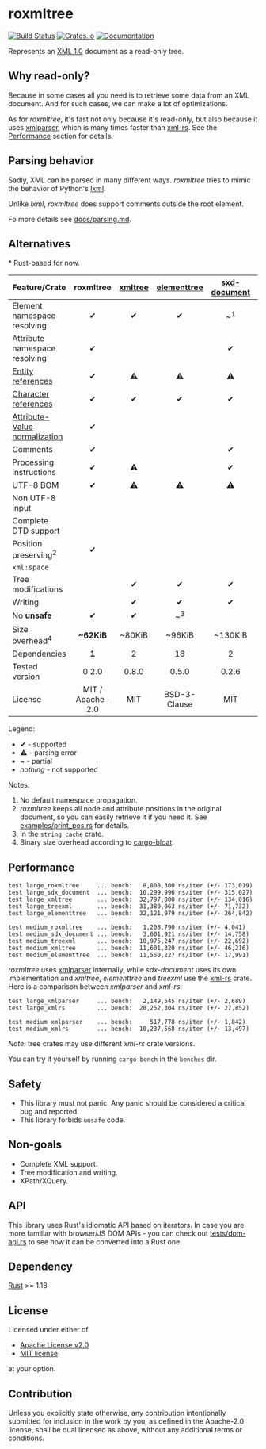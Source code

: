 # roxmltree
[![Build Status](https://travis-ci.org/RazrFalcon/roxmltree.svg?branch=master)](https://travis-ci.org/RazrFalcon/roxmltree)
[![Crates.io](https://img.shields.io/crates/v/roxmltree.svg)](https://crates.io/crates/roxmltree)
[![Documentation](https://docs.rs/roxmltree/badge.svg)](https://docs.rs/roxmltree)

Represents an [XML 1.0](https://www.w3.org/TR/xml/) document as a read-only tree.

## Why read-only?

Because in some cases all you need is to retrieve some data from an XML document.
And for such cases, we can make a lot of optimizations.

As for *roxmltree*, it's fast not only because it's read-only, but also because
it uses [xmlparser], which is many times faster than [xml-rs].
See the [Performance](#performance) section for details.

## Parsing behavior

Sadly, XML can be parsed in many different ways. *roxmltree* tries to mimic the
behavior of Python's [lxml](https://lxml.de/).

Unlike *lxml*, *roxmltree* does support comments outside the root element.

Fo more details see [docs/parsing.md](https://github.com/RazrFalcon/roxmltree/blob/master/docs/parsing.md).

## Alternatives

\* Rust-based for now.

| Feature/Crate                   | roxmltree        | [xmltree]        | [elementtree]    | [sxd-document]   | [treexml]        |
| ------------------------------- | :--------------: | :--------------: | :--------------: | :--------------: | :--------------: |
| Element namespace resolving     | ✔                | ✔                | ✔               | ~<sup>1</sup>     |                  |
| Attribute namespace resolving   | ✔                |                  |                  | ✔                |                  |
| [Entity references]             | ✔                | ⚠                | ⚠                | ⚠             | ⚠                |
| [Character references]          | ✔                | ✔                | ✔                | ✔                | ✔                |
| [Attribute-Value normalization] | ✔                |                  |                  |                  |                  |
| Comments                        | ✔                |                  |                  | ✔                |                  |
| Processing instructions         | ✔                | ⚠                |                  | ✔               |                  |
| UTF-8 BOM                       | ✔                | ⚠               | ⚠               | ⚠               | ⚠                |
| Non UTF-8 input                 |                  |                  |                  |                  |                  |
| Complete DTD support            |                  |                  |                  |                  |                  |
| Position preserving<sup>2</sup> | ✔                |                 |                 |                 |                  |
| `xml:space`                     |                  |                  |                  |                  |                  |
| Tree modifications              |                  | ✔                | ✔                | ✔                | ✔                |
| Writing                         |                  | ✔                | ✔                | ✔                | ✔                |
| No **unsafe**                   | ✔                | ✔                | ~<sup>3</sup>    |                  | ✔                |
| Size overhead<sup>4</sup>       | **~62KiB**       | ~80KiB           | ~96KiB           | ~130KiB          | ~110KiB          |
| Dependencies                    | **1**            | 2                | 18               | 2                | 14               |
| Tested version                  | 0.2.0            | 0.8.0            | 0.5.0            | 0.2.6            | 0.7.0            |
| License                         | MIT / Apache-2.0 | MIT              | BSD-3-Clause     | MIT              | MIT              |

Legend:

- ✔ - supported
- ⚠ - parsing error
- ~ - partial
- *nothing* - not supported

Notes:

1. No default namespace propagation.
2. *roxmltree* keeps all node and attribute positions in the original document,
   so you can easily retrieve it if you need it.
   See [examples/print_pos.rs](examples/print_pos.rs) for details.
3. In the `string_cache` crate.
4. Binary size overhead according to [cargo-bloat](https://github.com/RazrFalcon/cargo-bloat).

[Entity references]: https://www.w3.org/TR/REC-xml/#dt-entref
[Character references]: https://www.w3.org/TR/REC-xml/#NT-CharRef
[Attribute-Value Normalization]: https://www.w3.org/TR/REC-xml/#AVNormalize

[xmltree]: https://crates.io/crates/xmltree
[elementtree]: https://crates.io/crates/elementtree
[treexml]: https://crates.io/crates/treexml
[sxd-document]: https://crates.io/crates/sxd-document

## Performance

```text
test large_roxmltree     ... bench:   8,808,300 ns/iter (+/- 173,019)
test large_sdx_document  ... bench:  10,299,996 ns/iter (+/- 315,027)
test large_xmltree       ... bench:  32,797,800 ns/iter (+/- 134,016)
test large_treexml       ... bench:  31,380,063 ns/iter (+/- 71,732)
test large_elementtree   ... bench:  32,121,979 ns/iter (+/- 264,842)

test medium_roxmltree    ... bench:   1,208,790 ns/iter (+/- 4,041)
test medium_sdx_document ... bench:   3,601,921 ns/iter (+/- 14,758)
test medium_treexml      ... bench:  10,975,247 ns/iter (+/- 22,692)
test medium_xmltree      ... bench:  11,601,320 ns/iter (+/- 46,216)
test medium_elementtree  ... bench:  11,550,227 ns/iter (+/- 17,991)
```

*roxmltree* uses [xmlparser] internally,
while *sdx-document* uses its own implementation and *xmltree*, *elementtree*
and *treexml* use the [xml-rs] crate.
Here is a comparison between *xmlparser* and *xml-rs*:

```text
test large_xmlparser     ... bench:   2,149,545 ns/iter (+/- 2,689)
test large_xmlrs         ... bench:  28,252,304 ns/iter (+/- 27,852)

test medium_xmlparser    ... bench:     517,778 ns/iter (+/- 1,842)
test medium_xmlrs        ... bench:  10,237,568 ns/iter (+/- 13,497)
```

*Note:* tree crates may use different *xml-rs* crate versions.

You can try it yourself by running `cargo bench` in the `benches` dir.

[xml-rs]: https://crates.io/crates/xml-rs
[xmlparser]: https://crates.io/crates/xmlparser

## Safety

- This library must not panic. Any panic should be considered a critical bug and reported.
- This library forbids `unsafe` code.

## Non-goals

- Complete XML support.
- Tree modification and writing.
- XPath/XQuery.

## API

This library uses Rust's idiomatic API based on iterators.
In case you are more familiar with browser/JS DOM APIs - you can check out
[tests/dom-api.rs](tests/dom-api.rs) to see how it can be converted into a Rust one.

## Dependency

[Rust](https://www.rust-lang.org/) >= 1.18

## License

Licensed under either of

- [Apache License v2.0](LICENSE-APACHE)
- [MIT license](LICENSE-MIT)

at your option.

## Contribution

Unless you explicitly state otherwise, any contribution intentionally submitted
for inclusion in the work by you, as defined in the Apache-2.0 license, shall be
dual licensed as above, without any additional terms or conditions.
